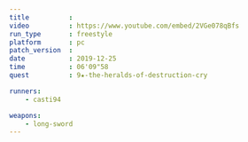 ```yaml
---
title          :
video          : https://www.youtube.com/embed/2VGe078qBfs
run_type       : freestyle
platform       : pc
patch_version  : 
date           : 2019-12-25
time           : 06'09"58
quest          : 9★-the-heralds-of-destruction-cry

runners:
    - casti94

weapons:
    - long-sword
---
```

